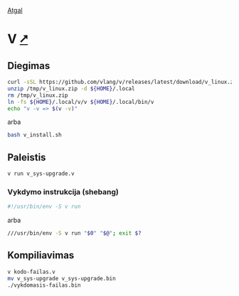 [Atgal](./readme.md)

# V [&#x2B67;](https://vlang.io/)

## Diegimas

```bash
curl -sSL https://github.com/vlang/v/releases/latest/download/v_linux.zip -o /tmp/v_linux.zip
unzip /tmp/v_linux.zip -d ${HOME}/.local
rm /tmp/v_linux.zip
ln -fs ${HOME}/.local/v/v ${HOME}/.local/bin/v
echo "v -v => $(v -v)"
```

arba

```bash
bash v_install.sh
```

## Paleistis

```bash
v run v_sys-upgrade.v
```

### Vykdymo instrukcija (shebang)

```bash
#!/usr/bin/env -S v run
```

arba

```bash
///usr/bin/env -S v run "$0" "$@"; exit $?
```

## Kompiliavimas

```bash
v kodo-failas.v
mv v_sys-upgrade v_sys-upgrade.bin
./vykdomasis-failas.bin
```
